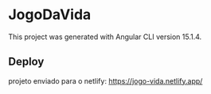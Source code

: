# JogoDaVida
This project was generated with Angular CLI version 15.1.4.

## Deploy

projeto enviado para o netlify: https://jogo-vida.netlify.app/
